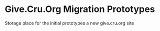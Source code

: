 Give.Cru.Org Migration Prototypes
==============
Storage place for the initial prototypes a new give.cru.org site
